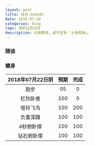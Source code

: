 ```yaml
---
layout: post
title: 日志-dododo
date: 2018-07-20
categories: blog
tags: 我的公开日志
description: 远离群体，说不定有「上帝视角」。
---
```


### 随谈


### 健身



|2018年07月22日阴|预期|完成|  
|:----:|:----:|:----:|  
|跑步|05|0|
|杠铃卧推|100|0|
|哑铃飞鸟|100|200|
|负重深蹲|100|100|
|4秒俯卧撑|100|100|
|钻石俯卧撑|100|100|
